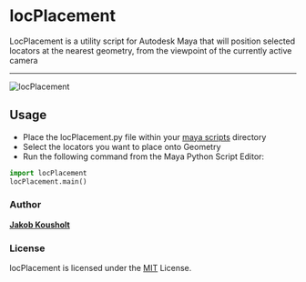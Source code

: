 # locPlacement

LocPlacement is a utility script for Autodesk Maya that will position selected locators at the nearest geometry, from the viewpoint of the currently active camera

---
![locPlacement](https://i.imgur.com/ZWy5Zgb.gif)

## Usage

* Place the locPlacement.py file within your [maya scripts](https://knowledge.autodesk.com/support/maya/learn-explore/caas/CloudHelp/cloudhelp/2020/ENU/Maya-Customizing/files/GUID-FA51BD26-86F3-4F41-9486-2C3CF52B9E17-htm.html) directory
* Select the locators you want to place onto Geometry
* Run the following command from the Maya Python Script Editor:

```python
import locPlacement
locPlacement.main()
```

### Author

[**Jakob Kousholt**](https://www.linkedin.com/in/jakobjk/)

### License

locPlacement is licensed under the [MIT](https://rem.mit-license.org/) License.